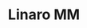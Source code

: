 ---
parent_project: linaro
permalink: /engineering/projects/linaro/linaro-mm-sig/
project_link_name: linaro-mm-sig
project_stats: 'true'
project_url: http://git.linaro.org/people/sumit.semwal/linux-dma-buf.git/commit/
title: Linaro MM
---
